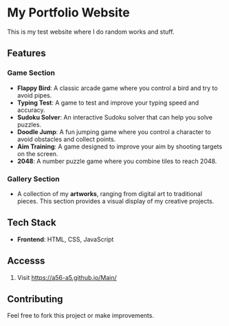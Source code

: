# My Portfolio Website

This is my test website where I do random works and stuff. 

## Features

### Game Section
- **Flappy Bird**: A classic arcade game where you control a bird and try to avoid pipes.
- **Typing Test**: A game to test and improve your typing speed and accuracy.
- **Sudoku Solver**: An interactive Sudoku solver that can help you solve puzzles.
- **Doodle Jump**: A fun jumping game where you control a character to avoid obstacles and collect points.
- **Aim Training**: A game designed to improve your aim by shooting targets on the screen.
- **2048**: A number puzzle game where you combine tiles to reach 2048.

### Gallery Section
- A collection of my **artworks**, ranging from digital art to traditional pieces. This section provides a visual display of my creative projects.

## Tech Stack
- **Frontend**: HTML, CSS, JavaScript

## Accesss
1. Visit https://a56-a5.github.io/Main/

## Contributing
Feel free to fork this project or make improvements.

